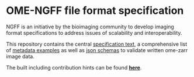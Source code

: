 # OME-NGFF file format specification

NGFF is an initiative by the bioimaging community to develop imaging format specifications to
address issues of scalability and interoperability.

This repository contains the central [specification text](./ngff_spec/specification.md),
a comprehensive list of [metadata examples](./ngff_spec/examples)
as well as [json schemas](./ngff_spec/schemas) to validate written ome-zarr image data. 

The built including contribution hints can be found **[here]([url](https://ngff-spec.readthedocs.io/en/latest/specification.html))**.
